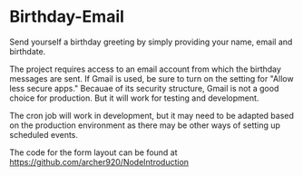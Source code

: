 # Birthday-Email

Send yourself a birthday greeting by simply providing your name, email and birthdate.  

The project requires access to an email account from which the birthday messages are sent.  If Gmail is used, be sure to turn on the setting for "Allow less secure apps."  Becauae of its security structure, Gmail is not a good choice for production.  But it will work for testing and development.

The cron job will work in development, but it may need to be adapted based on the production environment as there may be other ways of setting up scheduled events.



The code for the form layout can be found at https://github.com/archer920/NodeIntroduction
